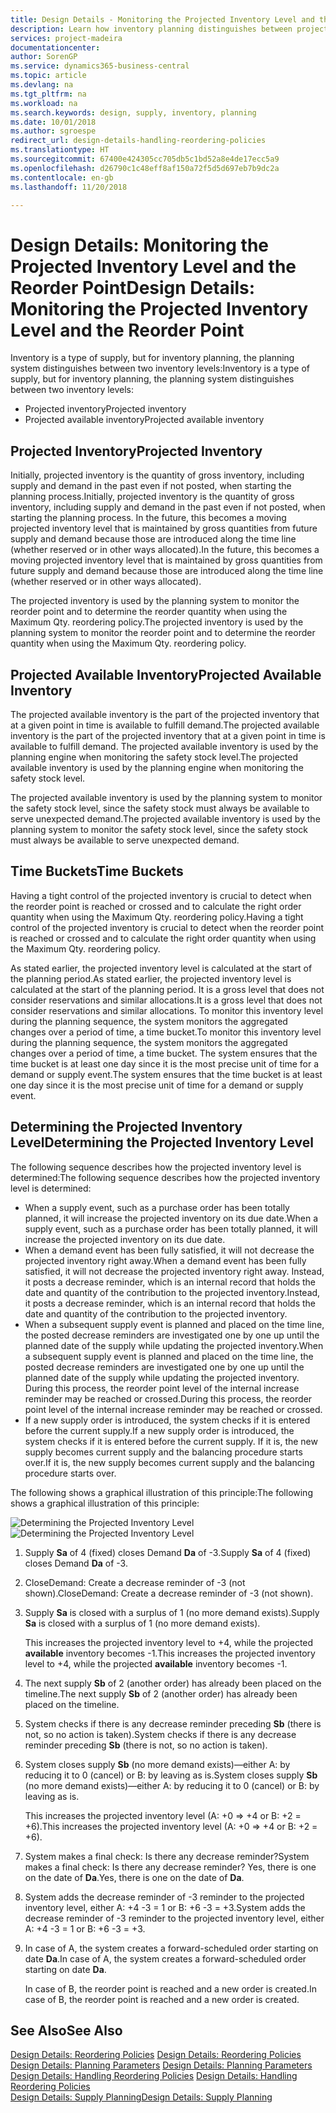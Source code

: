```yaml
---
title: Design Details - Monitoring the Projected Inventory Level and the Reorder Point | Microsoft Docs
description: Learn how inventory planning distinguishes between projected inventory and projected available inventory levels.
services: project-madeira
documentationcenter: 
author: SorenGP
ms.service: dynamics365-business-central
ms.topic: article
ms.devlang: na
ms.tgt_pltfrm: na
ms.workload: na
ms.search.keywords: design, supply, inventory, planning
ms.date: 10/01/2018
ms.author: sgroespe
redirect_url: design-details-handling-reordering-policies
ms.translationtype: HT
ms.sourcegitcommit: 67400e424305cc705db5c1bd52a8e4de17ecc5a9
ms.openlocfilehash: d26790c1c48eff8af150a72f5d5d697eb7b9dc2a
ms.contentlocale: en-gb
ms.lasthandoff: 11/20/2018

---
```

# <a name="design-details-monitoring-the-projected-inventory-level-and-the-reorder-point"></a><span data-ttu-id="ddb15-103">Design Details: Monitoring the Projected Inventory Level and the Reorder Point</span><span class="sxs-lookup"><span data-stu-id="ddb15-103">Design Details: Monitoring the Projected Inventory Level and the Reorder Point</span></span>
<span data-ttu-id="ddb15-104">Inventory is a type of supply, but for inventory planning, the planning system distinguishes between two inventory levels:</span><span class="sxs-lookup"><span data-stu-id="ddb15-104">Inventory is a type of supply, but for inventory planning, the planning system distinguishes between two inventory levels:</span></span>  

* <span data-ttu-id="ddb15-105">Projected inventory</span><span class="sxs-lookup"><span data-stu-id="ddb15-105">Projected inventory</span></span>  
* <span data-ttu-id="ddb15-106">Projected available inventory</span><span class="sxs-lookup"><span data-stu-id="ddb15-106">Projected available inventory</span></span>  

## <a name="projected-inventory"></a><span data-ttu-id="ddb15-107">Projected Inventory</span><span class="sxs-lookup"><span data-stu-id="ddb15-107">Projected Inventory</span></span>  
<span data-ttu-id="ddb15-108">Initially, projected inventory is the quantity of gross inventory, including supply and demand in the past even if not posted, when starting the planning process.</span><span class="sxs-lookup"><span data-stu-id="ddb15-108">Initially, projected inventory is the quantity of gross inventory, including supply and demand in the past even if not posted, when starting the planning process.</span></span> <span data-ttu-id="ddb15-109">In the future, this becomes a moving projected inventory level that is maintained by gross quantities from future supply and demand because those are introduced along the time line (whether reserved or in other ways allocated).</span><span class="sxs-lookup"><span data-stu-id="ddb15-109">In the future, this becomes a moving projected inventory level that is maintained by gross quantities from future supply and demand because those are introduced along the time line (whether reserved or in other ways allocated).</span></span>  

<span data-ttu-id="ddb15-110">The projected inventory is used by the planning system to monitor the reorder point and to determine the reorder quantity when using the Maximum Qty. reordering policy.</span><span class="sxs-lookup"><span data-stu-id="ddb15-110">The projected inventory is used by the planning system to monitor the reorder point and to determine the reorder quantity when using the Maximum Qty. reordering policy.</span></span>  

## <a name="projected-available-inventory"></a><span data-ttu-id="ddb15-111">Projected Available Inventory</span><span class="sxs-lookup"><span data-stu-id="ddb15-111">Projected Available Inventory</span></span>  
<span data-ttu-id="ddb15-112">The projected available inventory is the part of the projected inventory that at a given point in time is available to fulfill demand.</span><span class="sxs-lookup"><span data-stu-id="ddb15-112">The projected available inventory is the part of the projected inventory that at a given point in time is available to fulfill demand.</span></span> <span data-ttu-id="ddb15-113">The projected available inventory is used by the planning engine when monitoring the safety stock level.</span><span class="sxs-lookup"><span data-stu-id="ddb15-113">The projected available inventory is used by the planning engine when monitoring the safety stock level.</span></span>  

<span data-ttu-id="ddb15-114">The projected available inventory is used by the planning system to monitor the safety stock level, since the safety stock must always be available to serve unexpected demand.</span><span class="sxs-lookup"><span data-stu-id="ddb15-114">The projected available inventory is used by the planning system to monitor the safety stock level, since the safety stock must always be available to serve unexpected demand.</span></span>  

## <a name="time-buckets"></a><span data-ttu-id="ddb15-115">Time Buckets</span><span class="sxs-lookup"><span data-stu-id="ddb15-115">Time Buckets</span></span>  
<span data-ttu-id="ddb15-116">Having a tight control of the projected inventory is crucial to detect when the reorder point is reached or crossed and to calculate the right order quantity when using the Maximum Qty. reordering policy.</span><span class="sxs-lookup"><span data-stu-id="ddb15-116">Having a tight control of the projected inventory is crucial to detect when the reorder point is reached or crossed and to calculate the right order quantity when using the Maximum Qty. reordering policy.</span></span>  

<span data-ttu-id="ddb15-117">As stated earlier, the projected inventory level is calculated at the start of the planning period.</span><span class="sxs-lookup"><span data-stu-id="ddb15-117">As stated earlier, the projected inventory level is calculated at the start of the planning period.</span></span> <span data-ttu-id="ddb15-118">It is a gross level that does not consider reservations and similar allocations.</span><span class="sxs-lookup"><span data-stu-id="ddb15-118">It is a gross level that does not consider reservations and similar allocations.</span></span> <span data-ttu-id="ddb15-119">To monitor this inventory level during the planning sequence, the system monitors the aggregated changes over a period of time, a time bucket.</span><span class="sxs-lookup"><span data-stu-id="ddb15-119">To monitor this inventory level during the planning sequence, the system monitors the aggregated changes over a period of time, a time bucket.</span></span> <span data-ttu-id="ddb15-120">The system ensures that the time bucket is at least one day since it is the most precise unit of time for a demand or supply event.</span><span class="sxs-lookup"><span data-stu-id="ddb15-120">The system ensures that the time bucket is at least one day since it is the most precise unit of time for a demand or supply event.</span></span>  

## <a name="determining-the-projected-inventory-level"></a><span data-ttu-id="ddb15-121">Determining the Projected Inventory Level</span><span class="sxs-lookup"><span data-stu-id="ddb15-121">Determining the Projected Inventory Level</span></span>  
<span data-ttu-id="ddb15-122">The following sequence describes how the projected inventory level is determined:</span><span class="sxs-lookup"><span data-stu-id="ddb15-122">The following sequence describes how the projected inventory level is determined:</span></span>  

* <span data-ttu-id="ddb15-123">When a supply event, such as a purchase order has been totally planned, it will increase the projected inventory on its due date.</span><span class="sxs-lookup"><span data-stu-id="ddb15-123">When a supply event, such as a purchase order has been totally planned, it will increase the projected inventory on its due date.</span></span>  
* <span data-ttu-id="ddb15-124">When a demand event has been fully satisfied, it will not decrease the projected inventory right away.</span><span class="sxs-lookup"><span data-stu-id="ddb15-124">When a demand event has been fully satisfied, it will not decrease the projected inventory right away.</span></span> <span data-ttu-id="ddb15-125">Instead, it posts a decrease reminder, which is an internal record that holds the date and quantity of the contribution to the projected inventory.</span><span class="sxs-lookup"><span data-stu-id="ddb15-125">Instead, it posts a decrease reminder, which is an internal record that holds the date and quantity of the contribution to the projected inventory.</span></span>  
* <span data-ttu-id="ddb15-126">When a subsequent supply event is planned and placed on the time line, the posted decrease reminders are investigated one by one up until the planned date of the supply while updating the projected inventory.</span><span class="sxs-lookup"><span data-stu-id="ddb15-126">When a subsequent supply event is planned and placed on the time line, the posted decrease reminders are investigated one by one up until the planned date of the supply while updating the projected inventory.</span></span> <span data-ttu-id="ddb15-127">During this process, the reorder point level of the internal increase reminder may be reached or crossed.</span><span class="sxs-lookup"><span data-stu-id="ddb15-127">During this process, the reorder point level of the internal increase reminder may be reached or crossed.</span></span>  
* <span data-ttu-id="ddb15-128">If a new supply order is introduced, the system checks if it is entered before the current supply.</span><span class="sxs-lookup"><span data-stu-id="ddb15-128">If a new supply order is introduced, the system checks if it is entered before the current supply.</span></span> <span data-ttu-id="ddb15-129">If it is, the new supply becomes current supply and the balancing procedure starts over.</span><span class="sxs-lookup"><span data-stu-id="ddb15-129">If it is, the new supply becomes current supply and the balancing procedure starts over.</span></span>  

<span data-ttu-id="ddb15-130">The following shows a graphical illustration of this principle:</span><span class="sxs-lookup"><span data-stu-id="ddb15-130">The following shows a graphical illustration of this principle:</span></span>  

<span data-ttu-id="ddb15-131">![Determining the Projected Inventory Level](media/nav_app_supply_planning_2_projected_inventory.png "Determining the Projected Inventory Level")</span><span class="sxs-lookup"><span data-stu-id="ddb15-131">![Determining the Projected Inventory Level](media/nav_app_supply_planning_2_projected_inventory.png "Determining the Projected Inventory Level")</span></span>  

1. <span data-ttu-id="ddb15-132">Supply **Sa** of 4 (fixed) closes Demand **Da** of -3.</span><span class="sxs-lookup"><span data-stu-id="ddb15-132">Supply **Sa** of 4 (fixed) closes Demand **Da** of -3.</span></span>  
2. <span data-ttu-id="ddb15-133">CloseDemand: Create a decrease reminder of -3 (not shown).</span><span class="sxs-lookup"><span data-stu-id="ddb15-133">CloseDemand: Create a decrease reminder of -3 (not shown).</span></span>  
3. <span data-ttu-id="ddb15-134">Supply **Sa** is closed with a surplus of 1 (no more demand exists).</span><span class="sxs-lookup"><span data-stu-id="ddb15-134">Supply **Sa** is closed with a surplus of 1 (no more demand exists).</span></span>  

     <span data-ttu-id="ddb15-135">This increases the projected inventory level to +4, while the projected **available** inventory becomes -1.</span><span class="sxs-lookup"><span data-stu-id="ddb15-135">This increases the projected inventory level to +4, while the projected **available** inventory becomes -1.</span></span>  

4. <span data-ttu-id="ddb15-136">The next supply **Sb** of 2 (another order) has already been placed on the timeline.</span><span class="sxs-lookup"><span data-stu-id="ddb15-136">The next supply **Sb** of 2 (another order) has already been placed on the timeline.</span></span>  
5. <span data-ttu-id="ddb15-137">System checks if there is any decrease reminder preceding **Sb** (there is not, so no action is taken).</span><span class="sxs-lookup"><span data-stu-id="ddb15-137">System checks if there is any decrease reminder preceding **Sb** (there is not, so no action is taken).</span></span>  
6. <span data-ttu-id="ddb15-138">System closes supply **Sb** (no more demand exists)—either A: by reducing it to 0 (cancel) or B: by leaving as is.</span><span class="sxs-lookup"><span data-stu-id="ddb15-138">System closes supply **Sb** (no more demand exists)—either A: by reducing it to 0 (cancel) or B: by leaving as is.</span></span>  

     <span data-ttu-id="ddb15-139">This increases the projected inventory level (A: +0 => +4 or B: +2 = +6).</span><span class="sxs-lookup"><span data-stu-id="ddb15-139">This increases the projected inventory level (A: +0 => +4 or B: +2 = +6).</span></span>  

7. <span data-ttu-id="ddb15-140">System makes a final check: Is there any decrease reminder?</span><span class="sxs-lookup"><span data-stu-id="ddb15-140">System makes a final check: Is there any decrease reminder?</span></span> <span data-ttu-id="ddb15-141">Yes, there is one on the date of **Da**.</span><span class="sxs-lookup"><span data-stu-id="ddb15-141">Yes, there is one on the date of **Da**.</span></span>  
8. <span data-ttu-id="ddb15-142">System adds the decrease reminder of -3 reminder to the projected inventory level, either A: +4 -3 = 1 or B: +6 -3 = +3.</span><span class="sxs-lookup"><span data-stu-id="ddb15-142">System adds the decrease reminder of -3 reminder to the projected inventory level, either A: +4 -3 = 1 or B: +6 -3 = +3.</span></span>  
9. <span data-ttu-id="ddb15-143">In case of A, the system creates a forward-scheduled order starting on date **Da**.</span><span class="sxs-lookup"><span data-stu-id="ddb15-143">In case of A, the system creates a forward-scheduled order starting on date **Da**.</span></span>  

     <span data-ttu-id="ddb15-144">In case of B, the reorder point is reached and a new order is created.</span><span class="sxs-lookup"><span data-stu-id="ddb15-144">In case of B, the reorder point is reached and a new order is created.</span></span>  

## <a name="see-also"></a><span data-ttu-id="ddb15-145">See Also</span><span class="sxs-lookup"><span data-stu-id="ddb15-145">See Also</span></span>  
<span data-ttu-id="ddb15-146">[Design Details: Reordering Policies](design-details-reordering-policies.md) </span><span class="sxs-lookup"><span data-stu-id="ddb15-146">[Design Details: Reordering Policies](design-details-reordering-policies.md) </span></span>  
<span data-ttu-id="ddb15-147">[Design Details: Planning Parameters](design-details-planning-parameters.md) </span><span class="sxs-lookup"><span data-stu-id="ddb15-147">[Design Details: Planning Parameters](design-details-planning-parameters.md) </span></span>  
<span data-ttu-id="ddb15-148">[Design Details: Handling Reordering Policies](design-details-handling-reordering-policies.md) </span><span class="sxs-lookup"><span data-stu-id="ddb15-148">[Design Details: Handling Reordering Policies](design-details-handling-reordering-policies.md) </span></span>  
[<span data-ttu-id="ddb15-149">Design Details: Supply Planning</span><span class="sxs-lookup"><span data-stu-id="ddb15-149">Design Details: Supply Planning</span></span>](design-details-supply-planning.md)

